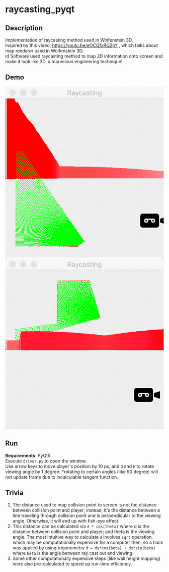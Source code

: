 
# raycasting_pyqt

## Description
Implementation of raycasting method used in Wolfenstein 3D.   
Inspired by this video, https://youtu.be/eOCQfxRQ2pY  , which talks about map renderer used in Wolfenstein 3D.  
id Software used raycasting method to map 2D information onto screen and make it look like 3D, a marvelous engineering technique!  
## Demo
 ![](gif/rotate.gif)   ![](gif/move.gif)
## Run
**Requirements**: PyQt5  
Execute ```driver.py``` to open the window.  
Use arrow keys to move player's position by 10 px, and ```Q``` and ```E``` to rotate viewing angle by 1 degree. *rotating to certain angles (like 90 degree) will not update frame due to incalculable tangent function.

## Trivia 
1. The distance used to map collision point to screen is not the distance between collision point and player; instead, it's the distance between a line traveling through collision point and is perpendicular to the viewing angle. Otherwise, it will end up with fish-eye effect.  
2. This distance can be calculated via ```d * cos(theta)``` where d is the distance between collision point and player; and theta is the viewing angle. The most intuitive way to calculate ```d``` involves ```sqrt``` operation, which may be computationally expensive for a computer then, so a hack was applied by using trigonometry ```d = dy*cos(beta) + dx*sin(beta)``` where ```beta``` is the angle between ray cast out and viewing.
3. Some other computationally expensive steps (like wall height mapping) were also pre-calculated to speed up run-time efficiency.
